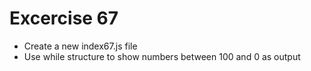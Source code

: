 # Excercise 67

* Create a new index67.js file
* Use while structure to show numbers between 100 and 0 as output